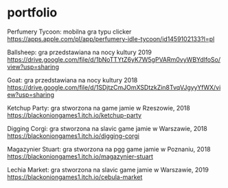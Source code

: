 # portfolio


Perfumery Tycoon: mobilna gra typu clicker</br>
https://apps.apple.com/pl/app/perfumery-idle-tycoon/id1459102133?l=pl

Ballsheep: gra przedstawiana na nocy kultury 2019</br>
https://drive.google.com/file/d/1bNoTTYtZ6yK7W5gPVARm0vyWBYdlfoSo/view?usp=sharing

Goat: gra przedstawiana na nocy kultury 2018</br>
https://drive.google.com/file/d/1SDjtzCmJOmXSDtzkZin8TvqVJgyyYfWX/view?usp=sharing

Ketchup Party: gra stworzona na game jamie w Rzeszowie, 2018</br>
https://blackoniongames1.itch.io/ketchup-party

Digging Corgi: gra stworzona na slavic game jamie w Warszawie, 2018</br>
https://blackoniongames1.itch.io/digging-corgi

Magazynier Stuart: gra stworzona na pgg game jamie w Poznaniu, 2018</br>
https://blackoniongames1.itch.io/magazynier-stuart

Lechia Market: gra stworzona na slavic game jamie w Warszawie, 2019</br>
https://blackoniongames1.itch.io/cebula-market
